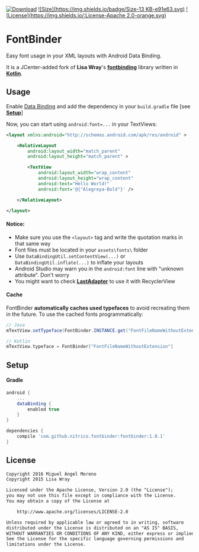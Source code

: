 [![Download](https://api.bintray.com/packages/moreno/maven/fontbinder/images/download.svg)](https://bintray.com/moreno/maven/fontbinder/_latestVersion)
[![Size](https://img.shields.io/badge/Size-13 KB-e91e63.svg)](http://www.methodscount.com/?lib=com.github.nitrico.fontbinder%3Afontbinder%3A%2B)
[![License](https://img.shields.io/:License-Apache 2.0-orange.svg)](http://www.apache.org/licenses/LICENSE-2.0.html)

# FontBinder

Easy font usage in your XML layouts with Android Data Binding.

It is a JCenter-added fork of **Lisa Wray**'s [**fontbinding**](https://github.com/lisawray/fontbinding) library written in [**Kotlin**](http://kotlinlang.org).

## Usage

Enable [Data Binding](https://developer.android.com/topic/libraries/data-binding/index.html) and add the dependency in your `build.gradle` file [see [**Setup**](https://github.com/nitrico/FontBinder#setup)]

Now, you can start using `android:font=...` in your TextViews:

```xml
<layout xmlns:android="http://schemas.android.com/apk/res/android" >

    <RelativeLayout
        android:layout_width="match_parent"
        android:layout_height="match_parent" >

        <TextView
            android:layout_width="wrap_content"
            android:layout_height="wrap_content"
            android:text="Hello World!"
            android:font='@{"Alegreya-Bold"}' />

    </RelativeLayout>

</layout>
```

#### Notice:
* Make sure you use the `<layout>` tag and write the quotation marks in that same way
* Font files must be located in your `assets\fonts\` folder
* Use `DataBindingUtil.setContentView(...)` or `DataBindingUtil.inflate(...)` to inflate your layouts
* Android Studio may warn you in the `android:font` line with "unknown attribute". Don't worry
* You might want to check [**LastAdapter**](https://github.com/nitrico/LastAdapter) to use it with RecyclerView


#### Cache

FontBinder **automatically caches used typefaces** to avoid recreating them in the future. To use the cached fonts programmatically:

```java
// Java
mTextView.setTypeface(FontBinder.INSTANCE.get("FontFileNameWithoutExtension"));
```
```kotlin
// Kotlin
mTextView.typeface = FontBinder["FontFileNameWithoutExtension"]
```

## Setup

#### Gradle

```gradle
android {
    ...
    dataBinding { 
        enabled true 
    }
}

dependencies {
    compile 'com.github.nitrico.fontbinder:fontbinder:1.0.1'
}
```

## License
```txt
Copyright 2016 Miguel Ángel Moreno
Copyright 2015 Lisa Wray

Licensed under the Apache License, Version 2.0 (the "License");
you may not use this file except in compliance with the License.
You may obtain a copy of the License at

    http://www.apache.org/licenses/LICENSE-2.0

Unless required by applicable law or agreed to in writing, software
distributed under the License is distributed on an "AS IS" BASIS,
WITHOUT WARRANTIES OR CONDITIONS OF ANY KIND, either express or implied.
See the License for the specific language governing permissions and
limitations under the License.
```
